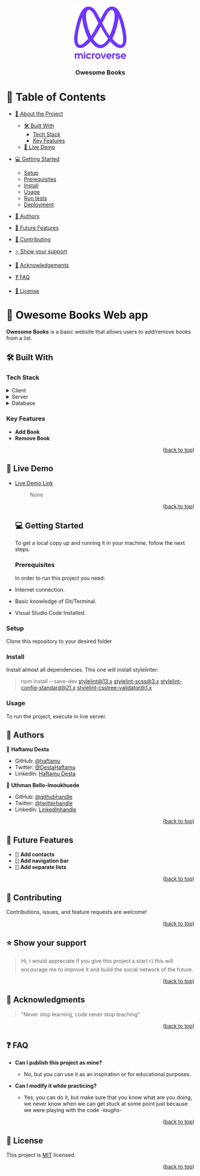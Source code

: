 <a name="readme-top"></a>

<div align="center">

  <img src="murple_logo.png" alt="logo" width="140"  height="auto" />
  <br/>

  <h3><b>Owesome Books</b></h3>
</div>

# 📗 Table of Contents

- [📖 About the Project](#about-project)
  - [🛠 Built With](#built-with)
    - [Tech Stack](#tech-stack)
    - [Key Features](#key-features)
  - [🚀 Live Demo](#live-demo)
- [💻 Getting Started](#getting-started)
  - [Setup](#setup)
  - [Prerequisites](#prerequisites)
  - [Install](#install)
  - [Usage](#usage)
  - [Run tests](#run-tests)
  - [Deployment](#triangular_flag_on_post-deployment)
- [👥 Authors](#authors)
- [🔭 Future Features](#future-features)

- [🤝 Contributing](#contributing)
- [⭐️ Show your support](#support)
- [🙏 Acknowledgements](#acknowledgements)
- [❓ FAQ](#faq)
- [📝 License](#license)

# 📖 Owesome Books Web app <a name="about-project"></a>

**Owesome Books** is a basic website that allows users to add/remove books from a list.

## 🛠 Built With <a name="built-with"></a>

### Tech Stack <a name="tech-stack"></a>

<details>
  <summary>Client</summary>
  <ul>
  <li><a href="#">HTML</a></li>
  <li><a href="#">CSS</a></li>
    <li><a href="#">JavaScript</a></li>
  </ul>
</details>
<details>
  <summary>Server</summary>
  <ul>
    <li><a href="NA">NA</a></li>
  </ul>
</details>
<details>
  <summary>Database</summary>
  <ul>
    <li><a href="NA">NA</a></li>
  </ul>
</details>

### Key Features <a name="key-features"></a>

- **Add Book**
- **Remove Book**
<p align="right">
(<a href="#readme-top">back to top</a>)</p>

## 🚀 Live Demo <a name="live-demo"></a>

- [Live Demo Link]()

  > None

  <p align="right">(<a href="#readme-top">back to top</a>)</p>

  ## 💻 Getting Started <a name="getting-started"></a>

  To get a local copy up and running it in your machine, follow the next steps.

  ### Prerequisites

  In order to run this project you need:

- Internet connection.
- Basic knowledge of Git/Terminal.
- Visual Studio Code Installed.

### Setup

Clone this repository to your desired folder

### Install

Install almost all dependencies.
This one will install stylelinter:

> npm install --save-dev
> stylelint@13.x stylelint-scss@3.x stylelint-config-standard@21.x stylelint-csstree-validator@1.x

### Usage

To run the project, execute in live server.

## 👥 Authors <a name="authors"></a>

👤 **Haftamu Desta**

- GitHub: [@haftamu](https://github.com/haftamudesta)
- Twitter: [@DestaHaftamu](https://twitter.com/DestaHftamu?t=NQ4ovkdWbsfsjh62NFEXFg&s=09)
- LinkedIn: [Haftamu Desta](https://www.linkedin.com/in/haftamu-desta-795791a1/)

👤 **Uthman Bello-Imoukhuede**

- GitHub: [@githubhandle](https://github.com/Uthmanbello)
- Twitter: [@twitterhandle](https://twitter.com/UthmanDeRoyale)
- LinkedIn: [LinkedInhandle](https://github.com/Uthmanbello)

<p align="right">(<a href="#readme-top">back to top</a>)</p>

## 🔭 Future Features <a name="future-features"></a>

- [] **Add contacts**
- [] **Add navigation bar**
- [] **Add separate lists**

<p align="right">(<a href="#readme-top">back to top</a>)</p>

## 🤝 Contributing <a name="contributing"></a>

Contributions, issues, and feature requests are welcome!

<p align="right">(<a href="#readme-top">back to top</a>)</p>

## ⭐️ Show your support <a name="support"></a>

> Hi, I would appreciate if you give this project a star(⭐️) this will encourage me to improve it and build the social network of the future.

<p align="right">(<a href="#readme-top">back to top</a>)</p>

## 🙏 Acknowledgments <a name="acknowledgements"></a>

> "Never stop learning, code never stop teaching"

<p align="right">(<a href="#readme-top">back to top</a>)</p>

## ❓ FAQ <a name="faq"></a>

- **Can I publish this project as mine?**

  - No, but you can use it as an inspiration or for educational purposes.

- **Can I modify it while practicing?**

  - Yes, you can do it, but make sure that you know what are you doing, we never know when we can get stuck at some point just because we were playing with the code _-laughs-_

  <p align="right">(<a href="#readme-top">back to top</a>)</p>

## 📝 License <a name="license"></a>

This project is [MIT](./LICENSE) licensed.

<p align="right">(<a href="#readme-top">back to top</a>)</p>
